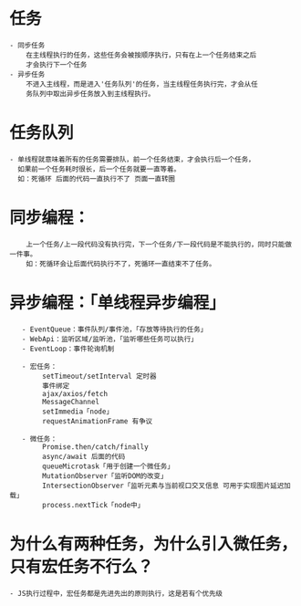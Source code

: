 # 任务
    - 同步任务
        在主线程执行的任务，这些任务会被按顺序执行，只有在上一个任务结束之后
        才会执行下一个任务
    - 异步任务
        不进入主线程，而是进入'任务队列'的任务，当主线程任务执行完，才会从任
        务队列中取出异步任务放入到主线程执行。

# 任务队列
    - 单线程就意味着所有的任务需要排队，前一个任务结束，才会执行后一个任务，
      如果前一个任务耗时很长，后一个任务就要一直等着。
      如：死循环 后面的代码一直执行不了 页面一直转圈     


# 同步编程：
        上一个任务/上一段代码没有执行完，下一个任务/下一段代码是不能执行的，同时只能做一件事。
        如：死循环会让后面代码执行不了，死循环一直结束不了任务。

# 异步编程：「单线程异步编程」
       - EventQueue：事件队列/事件池，「存放等待执行的任务」
       - WebApi：监听区域/监听池，「监听哪些任务可以执行」
       - EventLoop：事件轮询机制

       - 宏任务：
            setTimeout/setInterval 定时器
            事件绑定
            ajax/axios/fetch
            MessageChannel
            setImmedia「node」
            requestAnimationFrame 有争议

       - 微任务：
            Promise.then/catch/finally
            async/await 后面的代码
            queueMicrotask「用于创建一个微任务」
            MutationObserver「监听DOM的改变」
            IntersectionObserver「监听元素与当前视口交叉信息 可用于实现图片延迟加载」
            process.nextTick「node中」

# 为什么有两种任务，为什么引入微任务，只有宏任务不行么？
    - JS执行过程中，宏任务都是先进先出的原则执行，这是若有个优先级